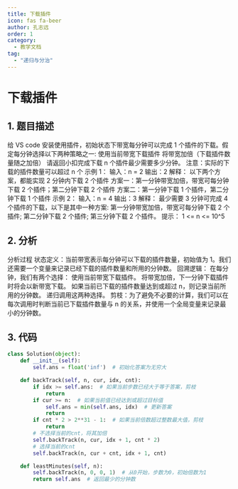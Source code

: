 ```yaml
---
title: 下载插件
icon: fas fa-beer
author: 孔志远
order: 1
category:
  - 教学文档
tag:
  - "递归与分治"
---
```


# 下载插件
## 1. 题目描述

给 VS code 安装使用插件，初始状态下带宽每分钟可以完成 1 个插件的下载。假定每分钟选择以下两种策略之一:
使用当前带宽下载插件
将带宽加倍（下载插件数量随之加倍）
请返回小扣完成下载 n 个插件最少需要多少分钟。
注意：实际的下载的插件数量可以超过 n 个
示例 1：
输入：n = 2
输出：2
解释： 以下两个方案，都能实现 2 分钟内下载 2 个插件
方案一：第一分钟带宽加倍，带宽可每分钟下载 2 个插件；第二分钟下载 2 个插件
方案二：第一分钟下载 1 个插件，第二分钟下载 1 个插件
示例 2：
输入：n = 4
输出：3
解释： 最少需要 3 分钟可完成 4 个插件的下载，以下是其中一种方案: 第一分钟带宽加倍，带宽可每分钟下载 2 个插件; 第二分钟下载 2 个插件; 第三分钟下载 2 个插件。
提示：
1 <= n <= 10^5

## 2. 分析

分析过程
状态定义：当前带宽表示每分钟可以下载的插件数量，初始值为 1。我们还需要一个变量来记录已经下载的插件数量和所用的分钟数。
回溯逻辑：
在每分钟，我们有两个选择：
使用当前带宽下载插件。
将带宽加倍，下一分钟下载插件时将会以新带宽下载。
如果当前已下载的插件数量达到或超过 n，则记录当前所用的分钟数。
递归调用这两种选择。
剪枝：为了避免不必要的计算，我们可以在每次调用时判断当前已下载插件数量与 n 的关系，并使用一个全局变量来记录最小的分钟数。

## 3. 代码

```python
class Solution(object):
    def __init__(self):
        self.ans = float('inf')  # 初始化答案为无穷大

    def backTrack(self, n, cur, idx, cnt):
        if idx >= self.ans:  # 如果当前步数已经大于等于答案，剪枝
            return
        if cur >= n:  # 如果当前值已经达到或超过目标值
            self.ans = min(self.ans, idx)  # 更新答案
            return
        if cnt * 2 > 2**31 - 1:  # 如果当前倍数超过整数最大值，剪枝
            return
        # 不选择当前的cnt，将其加倍
        self.backTrack(n, cur, idx + 1, cnt * 2)
        # 选择当前的cnt
        self.backTrack(n, cur + cnt, idx + 1, cnt)

    def leastMinutes(self, n):
        self.backTrack(n, 0, 0, 1)  # 从0开始，步数为0，初始倍数为1
        return self.ans  # 返回最少的分钟数

```